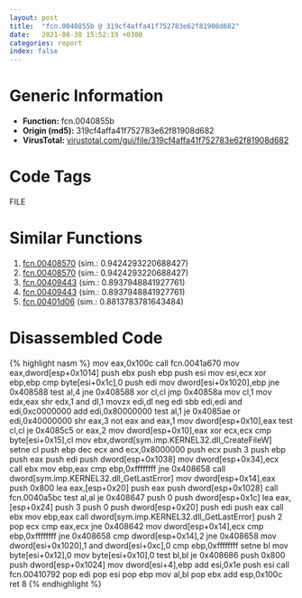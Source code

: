 ```yaml
---
layout: post
title:  "fcn.0040855b @ 319cf4affa41f752783e62f81908d682"
date:   2021-08-30 15:52:19 +0300
categories: report
index: false
---
```


# Generic Information
- **Function:** fcn.0040855b
- **Origin (md5):** 319cf4affa41f752783e62f81908d682
- **VirusTotal:** [virustotal.com/gui/file/319cf4affa41f752783e62f81908d682][virustotal_ref]

# Code Tags
<span class="tag" id="FILE">FILE</span>


# Similar Functions

1. [fcn.00408570][similar_1_ref] (sim.: 0.9424293220688427)
2. [fcn.00408570][similar_2_ref] (sim.: 0.9424293220688427)
3. [fcn.00409443][similar_3_ref] (sim.: 0.8937948841927761)
4. [fcn.00409443][similar_4_ref] (sim.: 0.8937948841927761)
5. [fcn.00401d06][similar_5_ref] (sim.: 0.8813783781643484)


# Disassembled Code

{% highlight nasm %}
mov eax,0x100c
call fcn.0041a670
mov eax,dword[esp+0x1014]
push ebx
push ebp
push esi
mov esi,ecx
xor ebp,ebp
cmp byte[esi+0x1c],0
push edi
mov dword[esi+0x1020],ebp
jne 0x408588
test al,4
jne 0x408588
xor cl,cl
jmp 0x40858a
mov cl,1
mov edx,eax
shr edx,1
and dl,1
movzx edi,dl
neg edi
sbb edi,edi
and edi,0xc0000000
add edi,0x80000000
test al,1
je 0x4085ae
or edi,0x40000000
shr eax,3
not eax
and eax,1
mov dword[esp+0x10],eax
test cl,cl
je 0x4085c5
or eax,2
mov dword[esp+0x10],eax
xor ecx,ecx
cmp byte[esi+0x15],cl
mov ebx,dword[sym.imp.KERNEL32.dll_CreateFileW]
setne cl
push ebp
dec ecx
and ecx,0x8000000
push ecx
push 3
push ebp
push eax
push edi
push dword[esp+0x1038]
mov dword[esp+0x34],ecx
call ebx
mov ebp,eax
cmp ebp,0xffffffff
jne 0x408658
call dword[sym.imp.KERNEL32.dll_GetLastError]
mov dword[esp+0x14],eax
push 0x800
lea eax,[esp+0x20]
push eax
push dword[esp+0x1028]
call fcn.0040a5bc
test al,al
je 0x408647
push 0
push dword[esp+0x1c]
lea eax,[esp+0x24]
push 3
push 0
push dword[esp+0x20]
push edi
push eax
call ebx
mov ebp,eax
call dword[sym.imp.KERNEL32.dll_GetLastError]
push 2
pop ecx
cmp eax,ecx
jne 0x408642
mov dword[esp+0x14],ecx
cmp ebp,0xffffffff
jne 0x408658
cmp dword[esp+0x14],2
jne 0x408658
mov dword[esi+0x1020],1
and dword[esi+0xc],0
cmp ebp,0xffffffff
setne bl
mov byte[esi+0x12],0
mov byte[esi+0x10],0
test bl,bl
je 0x408686
push 0x800
push dword[esp+0x1024]
mov dword[esi+4],ebp
add esi,0x1e
push esi
call fcn.00410792
pop edi
pop esi
pop ebp
mov al,bl
pop ebx
add esp,0x100c
ret 8
{% endhighlight %}


[similar_1_ref]: /report/fcn.00408570@7e044e51324f9f80f4e97d8f3549c003
[similar_2_ref]: /report/fcn.00408570@88e03379526f823ce2de3b236adcaf80
[similar_3_ref]: /report/fcn.00409443@f068e0a788db6c075da6c407576e943b
[similar_4_ref]: /report/fcn.00409443@e02c832a2c768752009e071574e12967
[similar_5_ref]: /report/fcn.00401d06@5f763449465a14d1cdb5ea67e2f984d0
[virustotal_ref]: https://www.virustotal.com/gui/file/319cf4affa41f752783e62f81908d682